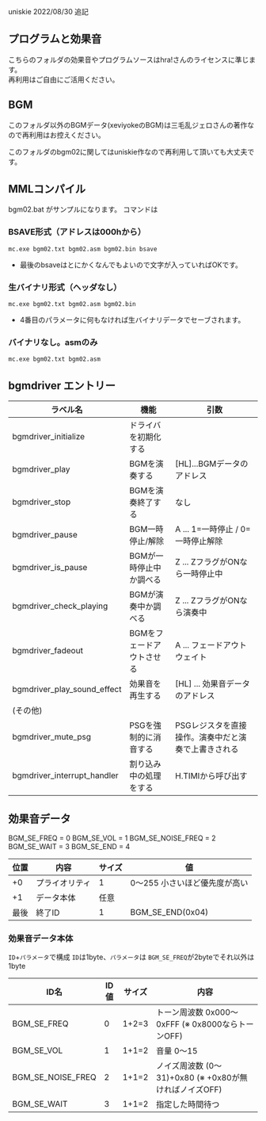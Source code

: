 ﻿uniskie 2022/08/30 追記

## プログラムと効果音

こちらのフォルダの効果音やプログラムソースはhra!さんのライセンスに準じます。  
再利用はご自由にご活用ください。

## BGM

このフォルダ以外のBGMデータ(xeviyokeのBGM)は三毛乱ジェロさんの著作なので再利用はお控えください。  

このフォルダのbgm02に関してはuniskie作なので再利用して頂いても大丈夫です。

## MMLコンパイル

bgm02.bat がサンプルになります。
コマンドは

### BSAVE形式（アドレスは000hから）
````mc.exe bgm02.txt bgm02.asm bgm02.bin bsave````

* 最後のbsaveはとにかくなんでもよいので文字が入っていればOKです。

### 生バイナリ形式（ヘッダなし）
````mc.exe bgm02.txt bgm02.asm bgm02.bin````

* 4番目のパラメータに何もなければ生バイナリデータでセーブされます。

### バイナリなし。asmのみ
````mc.exe bgm02.txt bgm02.asm````

## bgmdriver エントリー

| ラベル名                    | 機能                     | 引数                                                |
|-----------------------------|--------------------------|-----------------------------------------------------|
| bgmdriver_initialize        |ドライバを初期化する      |                                                     |
| bgmdriver_play              |BGMを演奏する             | [HL]...BGMデータのアドレス                          |
| bgmdriver_stop              |BGMを演奏終了する         | なし                                                |
| bgmdriver_pause             |BGM一時停止/解除          | A ... 1=一時停止 / 0=一時停止解除                   |
| bgmdriver_is_pause          |BGMが一時停止中か調べる   | Z ... ZフラグがONなら一時停止中                     |
| bgmdriver_check_playing     |BGMが演奏中か調べる       | Z ... ZフラグがONなら演奏中                         |
| bgmdriver_fadeout           |BGMをフェードアウトさせる | A ... フェードアウトウェイト                        |
| bgmdriver_play_sound_effect |効果音を再生する          | [HL] ... 効果音データのアドレス                     |
|(その他)                     |                          |                                                     |
| bgmdriver_mute_psg          |PSGを強制的に消音する     | PSGレジスタを直接操作。演奏中だと演奏で上書きされる |
| bgmdriver_interrupt_handler |割り込み中の処理をする    | H.TIMIから呼び出す                                  |

## 効果音データ

BGM_SE_FREQ			= 0
BGM_SE_VOL			= 1
BGM_SE_NOISE_FREQ	= 2
BGM_SE_WAIT			= 3
BGM_SE_END			= 4

|位置| 内容          |サイズ| 値                            |
|----|---------------|------|-------------------------------|
|  +0| プライオリティ| 1    | 0～255 小さいほど優先度が高い |
|  +1| データ本体    | 任意 |                               |
|最後| 終了ID        | 1    | BGM_SE_END(0x04)              |

### 効果音データ本体

```ID```+```パラメータ```で構成
```ID```は1byte、```パラメータ```は ```BGM_SE_FREQ```が2byteでそれ以外は1byte

|ID名              | ID値 | サイズ | 内容                                                    |
|------------------|------|--------|---------------------------------------------------------|
|BGM_SE_FREQ       | 0    | 1+2=3  |トーン周波数 0x000～0xFFF (※ 0x8000ならトーンOFF)       |
|BGM_SE_VOL        | 1    | 1+1=2  | 音量 0～15                                              |
|BGM_SE_NOISE_FREQ | 2    | 1+1=2  | ノイズ周波数 (0～31)+0x80 (※ +0x80が無ければノイズOFF) |
|BGM_SE_WAIT       | 3    | 1+1=2  | 指定した時間待つ                                        |
